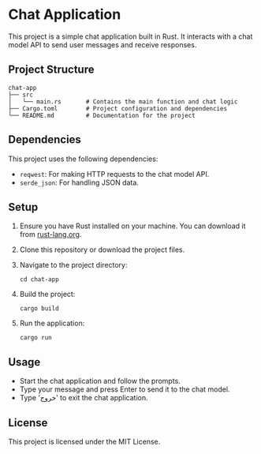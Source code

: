# Chat Application

This project is a simple chat application built in Rust. It interacts with a chat model API to send user messages and receive responses.

## Project Structure

```
chat-app
├── src
│   └── main.rs       # Contains the main function and chat logic
├── Cargo.toml        # Project configuration and dependencies
└── README.md         # Documentation for the project
```

## Dependencies

This project uses the following dependencies:

- `reqwest`: For making HTTP requests to the chat model API.
- `serde_json`: For handling JSON data.

## Setup

1. Ensure you have Rust installed on your machine. You can download it from [rust-lang.org](https://www.rust-lang.org/).

2. Clone this repository or download the project files.

3. Navigate to the project directory:

   ```
   cd chat-app
   ```

4. Build the project:

   ```
   cargo build
   ```

5. Run the application:

   ```
   cargo run
   ```

## Usage

- Start the chat application and follow the prompts.
- Type your message and press Enter to send it to the chat model.
- Type 'خروج' to exit the chat application.

## License

This project is licensed under the MIT License.